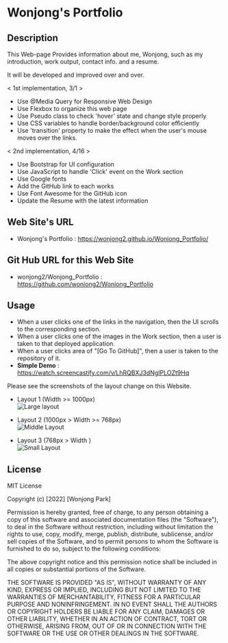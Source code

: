 # Wonjong's Portfolio

## Description

This Web-page Provides information about me, Wonjong, such as my introduction, work output, contact info. and a resume.

It will be developed and improved over and over.

< 1st implementation, 3/1 >
- Use @Media Query for Responsive Web Design
- Use Flexbox to organize this web page
- Use Pseudo class to check 'hover' state and change style properly
- Use CSS variables to handle border/background color efficiently
- Use 'transition' property to make the effect when the user's mouse moves over the links.

< 2nd implementation, 4/16 >
- Use Bootstrap for UI configuration
- Use JavaScript to handle 'Click' event on the Work section
- Use Google fonts
- Add the GitHub link to each works
- Use Font Awesome for the GitHub icon
- Update the Resume with the latest information

## Web Site's URL

- Wonjong's Portfolio : 
https://wonjong2.github.io/Wonjong_Portfolio/

## Git Hub URL for this Web Site
- wonjong2/Wonjong_Portfolio : https://github.com/wonjong2/Wonjong_Portfolio

## Usage

- When a user clicks one of the links in the navigation, then the UI scrolls to the corresponding section.
- When a user clicks one of the images in the Work section, then a user is taken to that deployed application. 
- When a user clicks area of "[Go To GitHub]", then a user is taken to the repository of it.
- __Simple Demo__ : https://watch.screencastify.com/v/LhRQBXJ3dNgIPLOZt9Hq

Please see the screenshots of the layout change on this Website.

- Layout 1 (Width >= 1000px) <br>
    ![Large layout](assets/images/desktop.png)

- Layout 2 (1000px > Width >= 768px) <br>
    ![Middle Layout](assets/images/820px.png) 

- Layout 3 (768px > Width ) <br>
    ![Small Layout](assets/images/414px.png) 

## License

MIT License

Copyright (c) [2022] [Wonjong Park]

Permission is hereby granted, free of charge, to any person obtaining a copy of this software and associated documentation files (the "Software"), to deal in the Software without restriction, including without limitation the rights to use, copy, modify, merge, publish, distribute, sublicense, and/or sell copies of the Software, and to permit persons to whom the Software is furnished to do so, subject to the following conditions:

The above copyright notice and this permission notice shall be included in all copies or substantial portions of the Software.

THE SOFTWARE IS PROVIDED "AS IS", WITHOUT WARRANTY OF ANY KIND, EXPRESS OR IMPLIED, INCLUDING BUT NOT LIMITED TO THE WARRANTIES OF MERCHANTABILITY, FITNESS FOR A PARTICULAR PURPOSE AND NONINFRINGEMENT. IN NO EVENT SHALL THE AUTHORS OR COPYRIGHT HOLDERS BE LIABLE FOR ANY CLAIM, DAMAGES OR OTHER LIABILITY, WHETHER IN AN ACTION OF CONTRACT, TORT OR OTHERWISE, ARISING FROM, OUT OF OR IN CONNECTION WITH THE SOFTWARE OR THE USE OR OTHER DEALINGS IN THE SOFTWARE.


